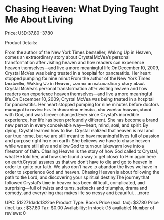 # Chasing Heaven: What Dying Taught Me About Living

Price: USD:$37.80-$37.80

Product Details:

From the author of the New York Times bestseller, Waking Up in Heaven, comes an extraordinary story about Crystal McVea’s personal transformation after visiting heaven and how readers can experience heaven themselves—and live a more meaningful life.On December 10, 2009, Crystal McVea was being treated in a hospital for pancreatitis. Her heart stopped pumping for nine minut From the author of the New York Times bestseller, Waking Up in Heaven, comes an extraordinary story about Crystal McVea’s personal transformation after visiting heaven and how readers can experience heaven themselves—and live a more meaningful life.On December 10, 2009, Crystal McVea was being treated in a hospital for pancreatitis. Her heart stopped pumping for nine minutes before doctors managed to revive her. In those nine minutes, she went to heaven, stood with God, and was forever changed.Ever since Crystal’s incredible experience, her life has been profoundly different. She has become a brand new person in every conceivable way—heart, mind, soul, and spirit. By dying, Crystal learned how to live. Crystal realized that heaven is real and our true home, but we are still meant to have meaningful lives full of passion and purpose right here on earth. She believes we have to chase heaven while we are still alive and allow God to turn our lukewarm love into a firestorm of faith. Chasing Heaven is the story of how God called to Crystal, what He told her, and how she found a way to get closer to Him again here on earth.Crystal assures us that we don’t have to die and go to heaven in order to ignite our faith. We also don’t have to abandon the lives we have in order to experience God and heaven. Chasing Heaven is about following the path to the Lord, and discovering your spiritual destiny.The journey that followed Crystal’s time in heaven has been difficult, complicated, and surprising—full of twists and turns, setbacks and triumphs, drama and comedy, and everything that makes life so messy and beautiful. ...more

UPC: 513271dadc1322ae
Product Type: Books
Price (excl. tax): $37.80
Price (incl. tax): $37.80
Tax: $0.00
Availability: In stock (15 available)
Number of reviews: 0